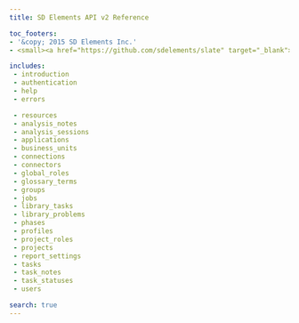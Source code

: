 ```yaml
---
title: SD Elements API v2 Reference

toc_footers:
- '&copy; 2015 SD Elements Inc.'
- <small><a href="https://github.com/sdelements/slate" target="_blank">&lt;/&gt; View the source for these docs on Github</a></small>

includes:
 - introduction
 - authentication
 - help
 - errors

 - resources
 - analysis_notes
 - analysis_sessions
 - applications
 - business_units
 - connections
 - connectors
 - global_roles
 - glossary_terms
 - groups
 - jobs
 - library_tasks
 - library_problems
 - phases
 - profiles
 - project_roles
 - projects
 - report_settings
 - tasks
 - task_notes
 - task_statuses
 - users

search: true
---
```

